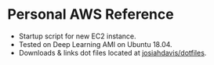 # Personal AWS Reference

- Startup script for new EC2 instance. 
- Tested on Deep Learning AMI on Ubuntu 18.04. 
- Downloads & links dot files located at [josiahdavis/dotfiles](https://github.com/josiahdavis/dotfiles).

